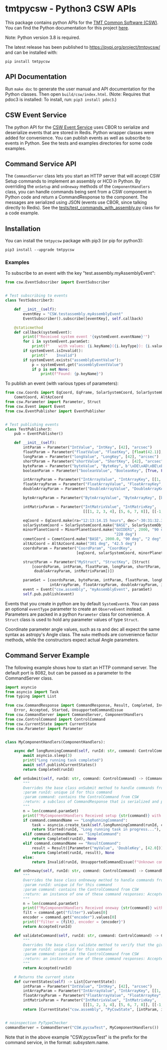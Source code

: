 # tmtpycsw - Python3 CSW APIs

This package contains python APIs for the [TMT Common Software (CSW)](https://github.com/tmtsoftware/csw). 
You can find the Python documentation for this project [here](https://tmtsoftware.github.io/pycsw/index.html).

Note: Python version 3.8 is required.

The latest release has been published to https://pypi.org/project/tmtpycsw/ and can be installed with:

    pip install tmtpycsw

## API Documentation

Run `make doc` to generate the user manual and API documentation for the Python classes. 
Then open `build/csw/index.html`. 
(Note: Requires that pdoc3 is installed: To install, run: `pip3 install pdoc3`.)

## CSW Event Service

The python API for the [CSW Event Service](https://tmtsoftware.github.io/csw/services/event.html) uses CBOR to serialize and deserialize events that are stored in Redis.
Python wrapper classes were added for convenience.
You can publish events as well as subscribe to events in Python. See the tests and examples directories for some code examples.

## Command Service API

The `CommandServer` class lets you start an HTTP server that will accept CSW Setup commands to implement an assembly or HCD in Python.
By overriding the `onSetup` and `onOneway` methods of the `ComponentHandlers` class, you can handle commands being sent from a CSW component in Python code
and return a CommandResponse to the component. The messages are serialized using JSON (events use CBOR, since talking directly to Redis).
See the [tests/test_commands_with_assembly.py](tests/test_commands_with_assembly.py) class for a code example.

## Installation

You can install the `tmtpycsw` package with pip3 (or pip for python3):

    pip3 install --upgrade tmtpycsw

### Examples 

To subscribe to an event with the key "test.assembly.myAssemblyEvent":

```python
from csw.EventSubscriber import EventSubscriber


# Test subscribing to events
class TestSubscriber3:

    def __init__(self):
        eventKey = "CSW.testassembly.myAssemblyEvent"
        EventSubscriber().subscribe([eventKey], self.callback)

    @staticmethod
    def callback(systemEvent):
        print(f"Received system event '{systemEvent.eventName}'")
        for i in systemEvent.paramSet:
            print(f"    with values: {i.keyName}({i.keyType}): {i.values}")
        if systemEvent.isInvalid():
            print("    Invalid")
        if systemEvent.exists("assemblyEventValue"):
            p = systemEvent.get("assemblyEventValue")
            if p is not None:
                print(f"Found: {p.keyName}")
```

To publish an event (with various types of parameters):

```python
from csw.Coords import EqCoord, EqFrame, SolarSystemCoord, SolarSystemObject, MinorPlanetCoord, \
    CometCoord, AltAzCoord
from csw.Parameter import Parameter, Struct
from csw.Event import Event
from csw.EventPublisher import EventPublisher


# Test publishing events
class TestPublisher3:
    pub = EventPublisher()

    def __init__(self):
        intParam = Parameter("IntValue", "IntKey", [42], "arcsec")
        floatParam = Parameter("floatValue", "FloatKey", [float(42.1)], "arcsec")
        longParam = Parameter("longValue", "LongKey", [42], "arcsec")
        shortParam = Parameter("shortValue", "ShortKey", [42], "arcsec")
        byteParam = Parameter("byteValue", "ByteKey", b'\xDE\xAD\xBE\xEF')
        booleanParam = Parameter("booleanValue", "BooleanKey", [True, False], "arcsec")

        intArrayParam = Parameter("IntArrayValue", "IntArrayKey", [[1, 2, 3, 4], [5, 6, 7, 8]])
        floatArrayParam = Parameter("FloatArrayValue", "FloatArrayKey", [[1.2, 2.3, 3.4], [5.6, 7.8, 9.1]], "arcsec")
        doubleArrayParam = Parameter("DoubleArrayValue", "DoubleArrayKey", [[1.2, 2.3, 3.4], [5.6, 7.8, 9.1]], "arcsec")

        byteArrayParam = Parameter("ByteArrayValue", "ByteArrayKey", [b'\xDE\xAD\xBE\xEF', bytes([1, 2, 3, 4])])

        intMatrixParam = Parameter("IntMatrixValue", "IntMatrixKey",
                                   [[[1, 2, 3, 4], [5, 6, 7, 8]], [[-1, -2, -3, -4], [-5, -6, -7, -8]]], "meter")

        eqCoord = EqCoord.make(ra="12:13:14.15 hours", dec="-30:31:32.3 deg", frame=EqFrame.FK5, pm=(0.5, 2.33))
        solarSystemCoord = SolarSystemCoord.make("BASE", SolarSystemObject.Venus)
        minorPlanetCoord = MinorPlanetCoord.make("GUIDER1", 2000, "90 deg", "2 deg", "100 deg", 1.4, 0.234,
                                                 "220 deg")
        cometCoord = CometCoord.make("BASE", 2000.0, "90 deg", "2 deg", "100 deg", 1.4, 0.234)
        altAzCoord = AltAzCoord.make("301 deg", "42.5 deg")
        coordsParam = Parameter("CoordParam", "CoordKey",
                                [eqCoord, solarSystemCoord, minorPlanetCoord, cometCoord, altAzCoord])

        structParam = Parameter("MyStruct", "StructKey", [Struct(
            [coordsParam, intParam, floatParam, longParam, shortParam, booleanParam, intArrayParam, floatArrayParam,
             doubleArrayParam, intMatrixParam])])

        paramSet = [coordsParam, byteParam, intParam, floatParam, longParam, shortParam, booleanParam, byteArrayParam,
                    intArrayParam, floatArrayParam, doubleArrayParam, intMatrixParam, structParam]
        event = Event("csw.assembly", "myAssemblyEvent", paramSet)
        self.pub.publish(event)
```

Events that you create in python are by default `SystemEvent`s. You can pass an optional `eventType` parameter to create an `ObserveEvent` instead.
Parameters are packed in a python `Parameter` class for convenience. A `Struct` class is used to hold any parameter values of type `Struct`.

Coordinate parameter angle values, such as ra and dec all expect the same syntax as astropy's Angle class.
The `make` methods are convenience factor methods, while the constructors expect actual Angle parameters.

## Command Server Example

The following example shows how to start an HTTP command server. The default port is 8082, but can be passed as a parameter to
the CommandServer class.

```python
import asyncio
from asyncio import Task
from typing import List

from csw.CommandResponse import CommandResponse, Result, Completed, Invalid, MissingKeyIssue, \
    Error, Accepted, Started, UnsupportedCommandIssue
from csw.CommandServer import CommandServer, ComponentHandlers
from csw.ControlCommand import ControlCommand
from csw.CurrentState import CurrentState
from csw.Parameter import Parameter


class MyComponentHandlers(ComponentHandlers):

    async def longRunningCommand(self, runId: str, command: ControlCommand) -> CommandResponse:
        await asyncio.sleep(3)
        print("Long running task completed")
        await self.publishCurrentStates()
        return Completed(runId)

    def onSubmit(self, runId: str, command: ControlCommand) -> (CommandResponse, Task):
        """
        Overrides the base class onSubmit method to handle commands from a CSW component
        :param runId: unique id for this command
        :param command: contains the ControlCommand from CSW
        :return: a subclass of CommandResponse that is serialized and passed back to the CSW component
        """
        n = len(command.paramSet)
        print(f"MyComponentHandlers Received setup {str(command)} with {n} params")
        if command.commandName == "LongRunningCommand":
            task = asyncio.create_task(self.longRunningCommand(runId, command))
            return Started(runId, "Long running task in progress..."), task
        elif command.commandName == "SimpleCommand":
            return Completed(runId), None
        elif command.commandName == "ResultCommand":
            result = Result([Parameter("myValue", 'DoubleKey', [42.0])])
            return Completed(runId, result), None
        else:
            return Invalid(runId, UnsupportedCommandIssue(f"Unknown command: {command.commandName}")), None

    def onOneway(self, runId: str, command: ControlCommand) -> CommandResponse:
        """
        Overrides the base class onOneway method to handle commands from a CSW component.
        :param runId: unique id for this command
        :param command: contains the ControlCommand from CSW
        :return: an instance of one of these command responses: Accepted, Invalid, Locked (OnewayResponse in CSW)
        """
        n = len(command.paramSet)
        print(f"MyComponentHandlers Received oneway {str(command)} with {n} params")
        filt = command.get("filter").values[0]
        encoder = command.get("encoder").values[0]
        print(f"filter = {filt}, encoder = {encoder}")
        return Accepted(runId)

    def validateCommand(self, runId: str, command: ControlCommand) -> CommandResponse:
        """
        Overrides the base class validate method to verify that the given command is valid.
        :param runId: unique id for this command
        :param command: contains the ControlCommand from CSW
        :return: an instance of one of these command responses: Accepted, Invalid, Locked (OnewayResponse in CSW)
        """
        return Accepted(runId)

    # Returns the current state
    def currentStates(self) -> List[CurrentState]:
        intParam = Parameter("IntValue", "IntKey", [42], "arcsec")
        intArrayParam = Parameter("IntArrayValue", "IntArrayKey", [[1, 2, 3, 4], [5, 6, 7, 8]])
        floatArrayParam = Parameter("FloatArrayValue", "FloatArrayKey", [[1.2, 2.3, 3.4], [5.6, 7.8, 9.1]], "marcsec")
        intMatrixParam = Parameter("IntMatrixValue", "IntMatrixKey",
                                   [[[1, 2, 3, 4], [5, 6, 7, 8]], [[-1, -2, -3, -4], [-5, -6, -7, -8]]], "meter")
        return [CurrentState("csw.assembly", "PyCswState", [intParam, intArrayParam, floatArrayParam, intMatrixParam])]


# noinspection PyTypeChecker
commandServer = CommandServer("CSW.pycswTest", MyComponentHandlers())
```

Note that in the above example "CSW.pycswTest" is the prefix for the command service, in the format: $subsystem.$name.
